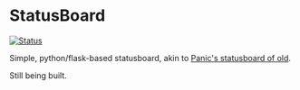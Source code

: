 # StatusBoard

[![Status](https://ci.younata.com/api/v1/teams/main/pipelines/Other/jobs/StatusBoard%20Tests/badge)](https://ci.younata.com/teams/main/pipelines/Other)

Simple, python/flask-based statusboard, akin to [Panic's statusboard of old](https://panic.com/blog/the-panic-status-board/).

Still being built.